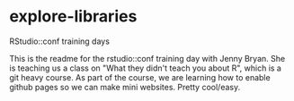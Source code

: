 # explore-libraries
RStudio::conf training days

This is the readme for the rstudio::conf training day with Jenny Bryan. She is teaching us a class on "What they didn't teach you about R", which is a git heavy course. As part of the course, we are learning how to enable github pages so we can make mini websites. Pretty cool/easy. 